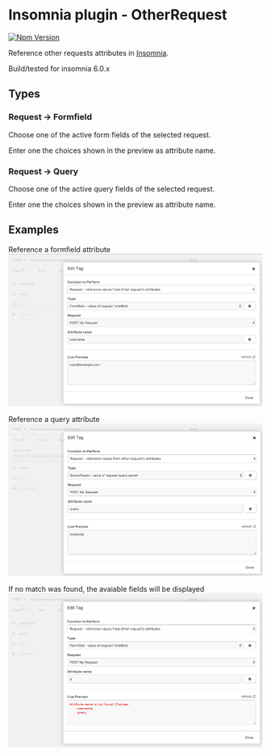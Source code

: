 # Insomnia plugin - OtherRequest
[![Npm Version](https://img.shields.io/npm/v/insomnia-plugin-otherrequest.svg)](https://www.npmjs.com/package/insomnia-plugin-otherrequest)

Reference other requests attributes in [Insomnia](https://insomnia.rest/).

Build/tested for insomnia 6.0.x

## Types
### Request -> Formfield
Choose one of the active form fields of the selected request.

Enter one the choices shown in the preview as attribute name.

### Request -> Query
Choose one of the active query fields of the selected request.

Enter one the choices shown in the preview as attribute name.

## Examples
Reference a formfield attribute
![example_form](example_form.png)

Reference a query attribute
![example_query](example_query.png)

If no match was found, the avaiable fields will be displayed
![error](error.png)